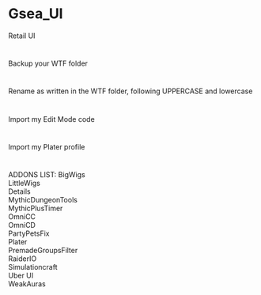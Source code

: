 # Gsea_UI
Retail UI
#
Backup your WTF folder
#
Rename as written in the WTF folder, following UPPERCASE and lowercase
#
Import my Edit Mode code
#
Import my Plater profile
#
ADDONS LIST:
BigWigs   
LittleWigs   
Details   
MythicDungeonTools   
MythicPlusTimer   
OmniCC   
OmniCD   
PartyPetsFix   
Plater   
PremadeGroupsFilter   
RaiderIO   
Simulationcraft   
Uber UI   
WeakAuras
